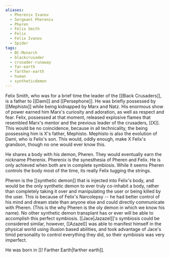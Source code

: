 ```yaml
---
aliases:
  - Pherenix Ivanov
  - Sergeant Pherenix
  - Pheren
  - Felix Smith
  - Felix
  - Felix Ivanov
  - Spider
tags:
  - BC-Monarch
  - blackcrusader
  - crusader-runaway
  - far-earth
  - farther-earth
  - human
  - syntheticdemon
---
```

Felix Smith, who was for a brief time the leader of the [[Black Crusaders]], is a father to [[Dami]] and [[Persephone]]. He was briefly possessed by [[Mephisto]] while being kidnapped by Marx and Natz. His enormous show of power earned him Marx's curiosity and adoration, as well as respect and fear. Felix, possessed at that moment, released explosive flames that resembled Marx's mentor and the previous leader of the crusaders, [[X]]. This would be no coincidence, because in all technicality, the being possessing him is X's father, Mephisto. Mephisto is also the evolution of Dami, who is Felix's son. This would, oddly enough, make X Felix's grandson, though no one would ever know this.

He shares a body with his demon, Pheren. They would eventually earn the nickname Pherenix. Pherenix is the synesthesia of Pheren and Felix. He is only achieved when both are in complete symbiosis. While it seems Pheren controls the body most of the time, its really Felix tugging the strings.

Pheren is the [[synthetic demon]] that is injected into Felix's body, and would be the only synthetic demon to ever truly co-inhabit a body, rather than completely taking it over and manipulating the user or being killed by the user. This is because of Felix's Narcolepsy -- he had better control of his mind and dream state than anyone else and could directly communicate with Pheren. (This is the why Pheren is the oly demon in which we know his name). No other synthetic demon transplant has or ever will be able to accomplish this perfect symbiosis. [[Jace|Jazazel]]'s symbiosis could be considered similar, however, [[Azazel]] was able to manifest himself in the physical world using illusion based abilities, and took advantage of Jace's timid personality to control everything they did, so their symbiosis was very imperfect.

He was born in [[! Farther Earth|farther earth]].